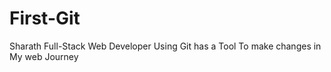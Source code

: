 # First-Git
Sharath Full-Stack Web Developer Using Git has a Tool To make changes in My web Journey                  
